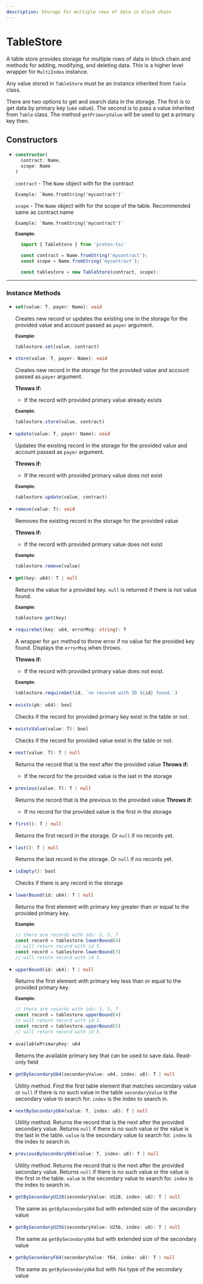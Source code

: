 ```yaml
---
description: Storage for multiple rows of data in block chain
---
```


# TableStore

A table store provides storage for multiple rows of data in block chain and methods for adding, modifying, and deleting data. This is a higher level wrapper for `MultiIndex` instance.

Any value stored in `TableStore` must be an instance inherited from `Table` class.

There are two options to get and search data in the storage. The first is to get data by primary key (`u64` value). 
The second is to pass a value inherited from `Table` class. The method `getPrimaryValue` will be used to get a primary key then.

## Constructors

* ```ts
  constructor(
    contract: Name,
    scope: Name
  )
  ```
    `contract` -  The `Name` object with for the contract
  
      Example: `Name.fromString('mycontract')`

    `scope` - The `Name` object with for the scope of the table. Recommended same as contract name
    
      Example: `Name.fromString('mycontract')`

    <sub>**Example:**</sub>
    ```ts
      import { TableStore } from 'proton-tsc'

      const contract = Name.fromString('mycontract');
      const scope = Name.fromString('mycontract');

      const tablestore = new TableStore(contract, scope);
    ```
 
----------------------------------------------------------------

### Instance Methods
* ```ts
  set(value: T, payer: Name): void
  ```
  Creates new record or updates the existing one in the storage for the provided value and account passed as `payer` argument.

  <sub>**Example:**</sub>
  ```ts
  tablestore.set(value, contract)
  ```

* ```ts
  store(value: T, payer: Name): void
  ```
  Creates new record in the storage for the provided value and account passed as `payer` argument.

  **Throws if:**
   - If the record with provided primary value already exists

  <sub>**Example:**</sub>
  ```ts
  tablestore.store(value, contract)
  ```

* ```ts
  update(value: T, payer: Name): void
  ```
  Updates the existing record in the storage for the provided value and account passed as `payer` argument.

  **Throws if:**
   - If the record with provided primary value does not exist

  <sub>**Example:**</sub>
  ```ts
  tablestore.update(value, contract)
  ```

* ```ts
  remove(value: T): void
  ```
  Removes the existing record in the storage for the provided value

  **Throws if:**
   - If the record with provided primary value does not exist

  <sub>**Example:**</sub>
  ```ts
  tablestore.remove(value)
  ```

* ```ts
  get(key: u64): T | null
  ```
  Returns the value for a provided key. `null` is returned if there is not value found.

  <sub>**Example:**</sub>
  ```ts
  tablestore.get(key)
  ```

* ```ts
  requireGet(key: u64, errorMsg: string): T 
  ```
  A wrapper for `get` method to throw error if no value for the provided key found.
  Displays the `errorMsg` when throws.
  
  **Throws if:**
   - If the record with provided primary value does not exist. 

  <sub>**Example:**</sub>
  ```ts
  tablestore.requireGet(id, `no recored with ID ${id} found.`)
  ```

* ```ts
  exists(pk: u64): bool
  ```
  Checks if the record for provided primary key exist in the table or not.

* ```ts
  existsValue(value: T): bool
  ```
  Checks if the record for provided value exist in the table or not.

* ```ts
  next(value: T): T | null
  ```
  Returns the record that is the next after the provided value
  **Throws if:**
   - If the record for the provided value is the last in the storage

* ```ts
  previous(value: T): T | null
  ```
  Returns the record that is the previous to the provided value
  **Throws if:**
   - If no record for the provided value is the first in the storage

* ```ts
  first(): T | null
  ```
  Returns the first record in the storage. Or `null` if no records yet.

* ```ts
  last(): T | null
  ```
  Returns the last record in the storage. Or `null` if no records yet.

* ```ts
  isEmpty(): bool
  ```
  Checks if there is any record in the storage

* ```ts
  lowerBound(id: u64): T | null
  ```
  Returns the first element with primary key greater than or equal to the provided primary key.

  <sub>**Example:**</sub>
  ```ts
  // there are records with ids: 3, 5, 7
  const record = tablestore.lowerBound(4)
  // will return record with id 5.
  const record = tablestore.lowerBound(3)
  // will return record with id 3.
  ```

* ```ts
  upperBound(id: u64): T | null
  ```
  Returns the first element with primary key less than or equal to the provided primary key.

  <sub>**Example:**</sub>
  ```ts
  // there are records with ids: 3, 5, 7
  const record = tablestore.upperBound(4)
  // will return record with id 3.
  const record = tablestore.upperBound(5)
  // will return record with id 5.
  ```

* ```ts
  availablePrimaryKey: u64
  ```
  Returns the available primary key that can be used to save data.
  Read-only field

* ```ts
  getBySecondaryU64(secondaryValue: u64, index: u8): T | null
  ```
  Utility method.
  Find the first table element that matches secondary value or `null` if there is no such value in the table
  `secondaryValue` is the secondary value to search for.
  `index` is the index to search in.

* ```ts
  nextBySecondaryU64(value: T, index: u8): T | null
  ```
  Utility method.
  Returns the record that is the next after the provided secondary value.
  Returns `null` if there is no such value or the value is the last in the table.
  `value` is the secondary value to search for.
  `index` is the index to search in.

* ```ts
  previousBySecondaryU64(value: T, index: u8): T | null
  ```
  Utility method.
  Returns the record that is the next after the provided secondary value.
  Returns `null` if there is no such value or the value is the first in the table.
  `value` is the secondary value to search for.
  `index` is the index to search in.

* ```ts
  getBySecondaryU128(secondaryValue: U128, index: u8): T | null
  ```
  The same as `getBySecondaryU64` but with extended size of the secondary value

* ```ts
  getBySecondaryU256(secondaryValue: U256, index: u8): T | null
  ```
  The same as `getBySecondaryU64` but with extended size of the secondary value

* ```ts
  getBySecondaryF64(secondaryValue: f64, index: u8): T | null
  ```
  The same as `getBySecondaryU64` but with `f64` type of the secondary value
